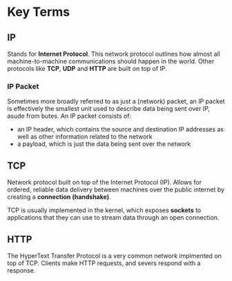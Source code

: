 # Key Terms

## IP

Stands for **Internet Protocol**. This network protocol outlines how almost all
machine-to-machine communications should happen in the world. Other protocols
like **TCP**, **UDP** and **HTTP** are built on top of IP.

### IP Packet

Sometimes more broadly referred to as just a (network) packet, an IP packet is
effectively the smallest unit used to describe data being sent over IP, asude
from butes. An IP packet consists of:

- an IP header, which contains the source and destination IP addresses as well
  as other information related to the network
- a payload, which is just the data being sent over the network

## TCP

Network protocol built on top of the Internet Protocol (IP). Allows for ordered,
reliable data delivery between machines over the public internet by creating a
**connection (handshake)**.

TCP is usually implemented in the kernel, which exposes **sockets** to
applications that they can use to stream data through an open connection.

## HTTP

The HyperText Transfer Protocol is a very common network implmented on top of
TCP. Clients make HTTP requests, and severs respond with a response.
